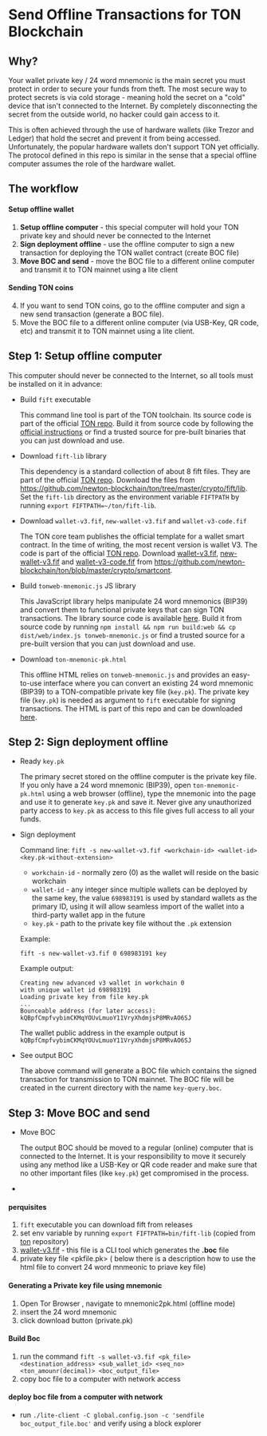 # Send Offline Transactions for TON Blockchain

## Why?

Your wallet private key / 24 word mnemonic is the main secret you must protect in order to secure your funds from theft. The most secure way to protect secrets is via cold storage - meaning hold the secret on a "cold" device that isn't connected to the Internet. By completely disconnecting the secret from the outside world, no hacker could gain access to it.

This is often achieved through the use of hardware wallets (like Trezor and Ledger) that hold the secret and prevent it from being accessed. Unfortunately, the popular hardware wallets don't support TON yet officially. The protocol defined in this repo is similar in the sense that a special offline computer assumes the role of the hardware wallet.

## The workflow

#### Setup offline wallet

1. **Setup offline computer** - this special computer will hold your TON private key and should never be connected to the Internet
2. **Sign deployment offline** - use the offline computer to sign a new transaction for deploying the TON wallet contract (create BOC file)
3. **Move BOC and send** - move the BOC file to a different online computer and transmit it to TON mainnet using a lite client

#### Sending TON coins

4. If you want to send TON coins, go to the offline computer and sign a new send transaction (generate a BOC file).
5. Move the BOC file to a different online computer (via USB-Key, QR code, etc) and transmit it to TON mainnet using a lite client.

## Step 1: Setup offline computer

This computer should never be connected to the Internet, so all tools must be installed on it in advance:

* Build `fift` executable

  This command line tool is part of the TON toolchain. Its source code is part of the official [TON repo](https://github.com/newton-blockchain/ton/). Build it from source code by following the [official instructions](https://ton.org/docs/#/compile?id=fift) or find a trusted source for pre-built binaries that you can just download and use.
  
* Download `fift-lib` library
  
  This dependency is a standard collection of about 8 fift files. They are part of the official [TON repo](https://github.com/newton-blockchain/ton/). Download the files from https://github.com/newton-blockchain/ton/tree/master/crypto/fift/lib. Set the `fift-lib` directory as the environment variable `FIFTPATH` by running `export FIFTPATH=~/ton/fift-lib`. 
  
* Download `wallet-v3.fif`, `new-wallet-v3.fif` and `wallet-v3-code.fif`

  The TON core team publishes the official template for a wallet smart contract. In the time of writing, the most recent version is wallet V3. The code is part of the official [TON repo](https://github.com/newton-blockchain/ton/). Download [wallet-v3.fif](https://github.com/newton-blockchain/ton/blob/master/crypto/smartcont/wallet-v3.fif), [new-wallet-v3.fif](https://github.com/newton-blockchain/ton/blob/master/crypto/smartcont/new-wallet-v3.fif) and [wallet-v3-code.fif](https://github.com/newton-blockchain/ton/blob/master/crypto/smartcont/wallet-v3-code.fif) from https://github.com/newton-blockchain/ton/blob/master/crypto/smartcont.

* Build `tonweb-mnemonic.js` JS library

  This JavaScript library helps manipulate 24 word mnemonics (BIP39) and convert them to functional private keys that can sign TON transactions. The library source code is available [here](https://github.com/toncenter/tonweb-mnemonic). Build it from source code by running `npm install && npm run build:web && cp dist/web/index.js tonweb-mnemonic.js` or find a trusted source for a pre-built version that you can just download and use. 

* Download `ton-mnemonic-pk.html`

  This offline HTML relies on `tonweb-mnemonic.js` and provides an easy-to-use interface where you can convert an existing 24 word mnemonic (BIP39) to a TON-compatible private key file (`key.pk`). The private key file (`key.pk`) is needed as argument to `fift` executable for signing transactions. The HTML is part of this repo and can be downloaded [here](ton-mnemonic-pk.html).

## Step 2: Sign deployment offline

* Ready `key.pk`

  The primary secret stored on the offline computer is the private key file. If you only have a 24 word mnemonic (BIP39), open `ton-mnemonic-pk.html` using a web browser (offline), type the mnemonic into the page and use it to generate `key.pk` and save it. Never give any unauthorized party access to `key.pk` as access to this file gives full access to all your funds.
  
* Sign deployment

  Command line: `fift -s new-wallet-v3.fif <workchain-id> <wallet-id> <key.pk-without-extension>`
  
  * `workchain-id` - normally zero (0) as the wallet will reside on the basic workchain
  * `wallet-id` - any integer since multiple wallets can be deployed by the same key, the value `698983191` is used by standard wallets as the primary ID, using it will allow seamless import of the wallet into a third-party wallet app in the future
  * `key.pk` - path to the private key file without the `.pk` extension
  
  Example: 
  ```
  fift -s new-wallet-v3.fif 0 698983191 key
  ```
  
  Example output:
  ```
  Creating new advanced v3 wallet in workchain 0
  with unique wallet id 698983191
  Loading private key from file key.pk
  ...
  Bounceable address (for later access): kQBpfCmpfvybimCKMqYOUvLmuoY11VryXhdmjsP8MRvAO6SJ
  ```
  The wallet public address in the example output is `kQBpfCmpfvybimCKMqYOUvLmuoY11VryXhdmjsP8MRvAO6SJ`
  
* See output BOC

  The above command will generate a BOC file which contains the signed transaction for transmission to TON mainnet. The BOC file will be created in the current directory with the name `key-query.boc`.
  
## Step 3: Move BOC and send

* Move BOC

  The output BOC should be moved to a regular (online) computer that is connected to the Internet. It is your responsibility to move it securely using any method like a USB-Key or QR code reader and make sure that no other important files (like `key.pk`) get compromised in the process.
  
* 

#### perquisites

1. `fift` executable you can download fift from releases
2. set env variable by running `export FIFTPATH=bin/fift-lib` (copied from [ton](https://github.com/newton-blockchain/ton) repository)
3. [wallet-v3.fif](https://github.com/newton-blockchain/ton/blob/master/crypto/smartcont/wallet-v3.fif) - this file is a CLI tool which generates the **.boc** file
4. private key file <pkfile.pk> ( below there is a description how to use the html file to convert 24 word mnmeonic to priave key file)

#### Generating a Private key file using mnemonic
1. Open Tor Browser , navigate to mnemonic2pk.html (offline mode)
2. insert the 24 word mnemonic
3. click download button (private.pk) 

#### Build Boc
1. run the command `fift -s wallet-v3.fif <pk_file> <destination_address> <sub_wallet_id> <seq_no> <ton_amounr(decimal)> <boc_output_file>`
2. copy boc file to a computer with network access 


#### deploy boc file from a computer with network

- run `./lite-client -C global.config.json -c 'sendfile boc_output_file.boc'` and verify using a block explorer
